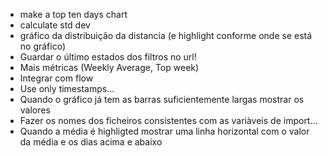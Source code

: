 - make a top ten days chart
- calculate std dev
- gráfico da distribuição da distancia (e highlight conforme onde se está no gráfico)
- Guardar o último estados dos filtros no url!
- Mais métricas (Weekly Average, Top week)
- Integrar com flow
- Use only timestamps...
- Quando o gráfico já tem as barras suficientemente largas mostrar os valores
- Fazer os nomes dos ficheiros consistentes com as variàveis de import...
- Quando a média é highligted mostrar uma linha horizontal com o valor da média e os dias acima e abaixo